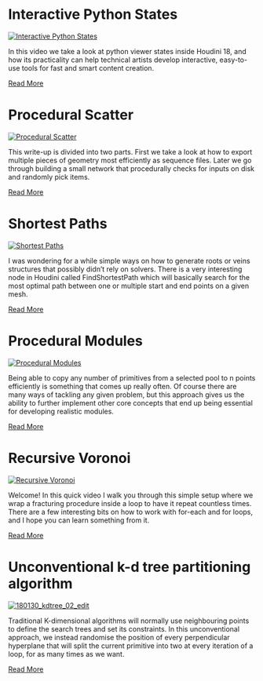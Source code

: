 # Interactive Python States

[![Interactive Python States](https://user-images.githubusercontent.com/81909946/113515027-41f02680-9572-11eb-9030-8ad2955e96de.jpg)](https://github.com/ribponce/particula/tree/master/tutorials/interactive_python_states)

In this video we take a look at python viewer states inside Houdini 18, and how its practicality can help technical artists develop interactive, easy-to-use tools for fast and smart content creation.

[Read More](https://github.com/ribponce/particula/tree/master/tutorials/interactive_python_states)

# Procedural Scatter

[![Procedural Scatter](https://user-images.githubusercontent.com/81909946/113515105-c04cc880-9572-11eb-988a-c75b0e745f83.jpg)](https://github.com/ribponce/particula/tree/master/tutorials/procedural_scatter)

This write-up is divided into two parts. First we take a look at how to export multiple pieces of geometry most efficiently as sequence files. Later we go through building a small network that procedurally checks for inputs on disk and randomly pick items.

[Read More](https://github.com/ribponce/particula/tree/master/tutorials/procedural_scatter)

# Shortest Paths

[![Shortest Paths](https://user-images.githubusercontent.com/81909946/113515536-60a3ec80-9575-11eb-8ebd-713ad3aced19.jpg)](https://github.com/ribponce/particula/tree/master/tutorials/shortest_paths)

I was wondering for a while simple ways on how to generate roots or veins structures that possibly didn’t rely on solvers. There is a very interesting node in Houdini called FindShortestPath which will basically search for the most optimal path between one or multiple start and end points on a given mesh.

[Read More](https://github.com/ribponce/particula/blob/master/tutorials/shortest_paths)

# Procedural Modules

[![Procedural Modules](https://user-images.githubusercontent.com/81909946/113516152-060c8f80-9579-11eb-9f09-cebf2c3732a4.jpg)](https://github.com/ribponce/particula/tree/master/tutorials/procedural_modules)

Being able to copy any number of primitives from a selected pool to n points efficiently is something that comes up really often. Of course there are many ways of tackling any given problem, but this approach gives us the ability to further implement other core concepts that end up being essential for developing realistic modules.

[Read More](https://github.com/ribponce/particula/tree/master/tutorials/procedural_modules)

# Recursive Voronoi

[![Recursive Voronoi](https://user-images.githubusercontent.com/81909946/113515923-ae215900-9577-11eb-9eab-8b181402a291.jpg)](https://github.com/ribponce/particula/tree/master/tutorials/recursive_voronoi)

Welcome! In this quick video I walk you through this simple setup where we wrap a fracturing procedure inside a loop to have it repeat countless times. There are a few interesting bits on how to work with for-each and for loops, and I hope you can learn something from it.

[Read More](https://github.com/ribponce/particula/tree/master/tutorials/recursive_voronoi)

# Unconventional k-d tree partitioning algorithm

[![180130_kdtree_02_edit](https://user-images.githubusercontent.com/81909946/113516332-f772a800-9579-11eb-9bc4-4a74131f800a.jpg)](https://github.com/ribponce/particula/tree/master/tutorials/unconventional_k-d_tree_partitioning_algorithm)

Traditional K-dimensional algorithms will normally use neighbouring points to define the search trees and set its constraints. In this unconventional approach, we instead randomise the position of every perpendicular hyperplane that will split the current primitive into two at every iteration of a loop, for as many times as we want.

[Read More](https://github.com/ribponce/particula/tree/master/tutorials/unconventional_k-d_tree_partitioning_algorithm)
